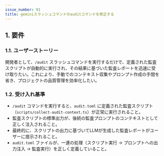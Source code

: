 ```yaml
---
issue_number: 91
title: geminiスラッシュコマンドのauditコマンドを修正する
---
```


## 1. 要件

### 1.1. ユーザーストーリー

開発者として、`/audit` スラッシュコマンドを実行するだけで、定義された監査スクリプトが自動的に実行され、その結果に基づいた監査レポートを迅速に受け取りたい。これにより、手動でのコンテキスト収集やプロンプト作成の手間を省き、プロジェクトの品質管理を効率化したい。

### 1.2. 受け入れ基準

-   `/audit` コマンドを実行すると、`audit.toml` に定義された監査スクリプト（`scripts/collect-audit-context.ts`）が正常に実行されること。
-   監査スクリプトの標準出力が、後続の監査プロンプトのコンテキストとして正しく注入されること。
-   最終的に、スクリプトの出力に基づいてLLMが生成した監査レポートがユーザーに提示されること。
-   `audit.toml` ファイルが、一連の処理（スクリプト実行 → プロンプトへの出力注入 → 監査実行）を正しく定義していること。
